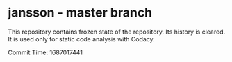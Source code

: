 # jansson - master branch

This repository contains frozen state of the repository.
Its history is cleared. It is used only for static code
analysis with Codacy.

Commit Time: 1687017441